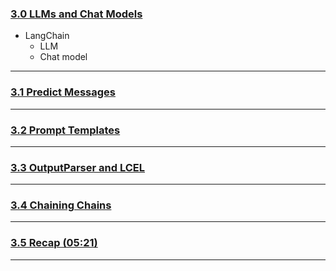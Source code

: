 ### [3.0 LLMs and Chat Models](https://nomadcoders.co/fullstack-gpt/lectures/4549)
- LangChain
	- LLM
	- Chat model
***
### [3.1 Predict Messages](https://nomadcoders.co/fullstack-gpt/lectures/4550)
***
### [3.2 Prompt Templates](https://nomadcoders.co/fullstack-gpt/lectures/4551)
***
### [3.3 OutputParser and LCEL](https://nomadcoders.co/fullstack-gpt/lectures/4552)
***
### [3.4 Chaining Chains](https://nomadcoders.co/fullstack-gpt/lectures/4553)
***
### [3.5 Recap (05:21)](https://nomadcoders.co/fullstack-gpt/lectures/4554)
***
